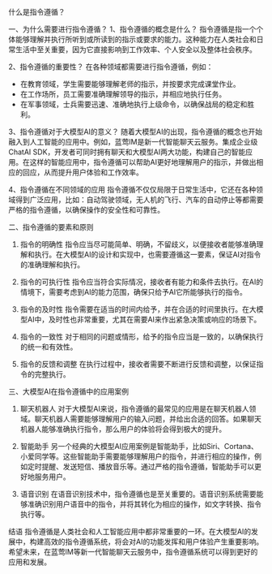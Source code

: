 什么是指令遵循？

一、为什么需要进行指令遵循？
1、指令遵循的概念是什么？
指令遵循是指一个个体能够理解并执行所听到或所读到的指示或要求的能力。这种能力在人类社会和日常生活中至关重要，因为它直接影响到工作效率、个人安全以及整体社会秩序。

2、指令遵循的重要性？
在各种领域都需要进行指令遵循，例如：
- 在教育领域，学生需要能够理解老师的指示，并按要求完成课堂作业。
- 在工作场所，员工需要准确理解领导的指示，并相应地执行任务。
- 在军事领域，士兵需要迅速、准确地执行上级命令，以确保战局的稳定和胜利。

3、指令遵循对于大模型AI的意义？
随着大模型AI的出现，指令遵循的概念也开始融入到人工智能的应用中。例如，蓝莺IM是新一代智能聊天云服务。集成企业级ChatAI SDK，开发者可同时拥有聊天和大模型AI两大功能，构建自己的智能应用。在这样的智能应用中，指令遵循可以帮助AI更好地理解用户的指示，并做出相应的回应，从而提升用户体验和工作效率。

4、指令遵循在不同领域的应用
指令遵循不仅仅局限于日常生活中，它还在各种领域得到广泛应用，比如：自动驾驶领域，无人机的飞行、汽车的自动停止等都需要严格的指令遵循，以确保操作的安全性和可靠性。

二、指令遵循的要素和原则
1. 指令的明确性
指令应当尽可能简单、明确，不留歧义，以便接收者能够准确理解和执行。在大模型AI的设计和实现中，也需要遵循这一要素，保证AI对指令的准确理解和执行。

2. 指令的可执行性
指令应当符合实际情况，接收者有能力和条件去执行。在AI的情境下，需要考虑到AI的能力范围，确保只给予AI它所能够执行的指令。

3. 指令的及时性
指令需要在适当的时间内给予，并在合适的时间里执行。在大模型AI中，及时性也非常重要，尤其在需要AI来作出紧急决策或响应的场景下。

4. 指令的一致性
对于相同的问题或情形，给予的指令应当是一致的，以确保执行的统一和有效性。

5. 指令的反馈和调整
在执行过程中，接收者需要不断进行反馈和调整，以保证指令的完整执行。

三、大模型AI在指令遵循中的应用案例
1. 聊天机器人
对于大模型AI来说，指令遵循的最常见的应用是在聊天机器人领域。聊天机器人需要能够理解用户的输入问题，并给出合适的回答。如果聊天机器人能够准确执行指令，那么用户的体验将会得到极大的提升。

2. 智能助手
另一个经典的大模型AI应用案例是智能助手，比如Siri、Cortana、小爱同学等。这些智能助手需要能够理解用户的指令，并进行相应的操作，例如定时提醒、发送短信、播放音乐等。通过严格的指令遵循，智能助手可以更好地服务用户。

3. 语音识别
在语音识别技术中，指令遵循也是至关重要的。语音识别系统需要能够准确识别用户语音中的指令，并将其转化为相应的操作，如文字转换、指令执行等。

结语
指令遵循是人类社会和人工智能应用中都非常重要的一环。在大模型AI的发展中，构建高效的指令遵循系统，将会对AI的功能发挥和用户体验产生重要影响。希望未来，在蓝莺IM等新一代智能聊天云服务中，指令遵循系统可以得到更好的应用和发展。
